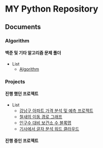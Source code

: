 # MY Python Repository

## Documents

### Algorithm
#### 백준 및 기타 알고리즘 문제 폴더
- List
  - [Algorithm](./Algorithm)

### Projects
#### 진행 했던 프로젝트
- List
  - [강남구 아파트 가격 분석 및 예측 프로젝트](./apartAnaly)
  - [철새의 이동 경로 그래프](./bird_track)
  - [인구수 대비 보건소 수 블록맵](./blockMap)
  - [기사에서 글자 분석 워드 클라우드](./word_cloud)

#### 진행 중인 프로젝트